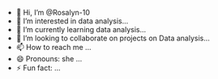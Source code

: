 - 👋 Hi, I’m @Rosalyn-10
- 👀 I’m interested in data analysis...
- 🌱 I’m currently learning data analysis...
- 💞️ I’m looking to collaborate on projects on Data analysis...
- 📫 How to reach me ...
- 😄 Pronouns: she ...
- ⚡ Fun fact: ...

<!---
Rosalyn-10/Rosalyn-10 is a ✨ special ✨ repository because its `README.md` (this file) appears on your GitHub profile.
You can click the Preview link to take a look at your changes.
--->
